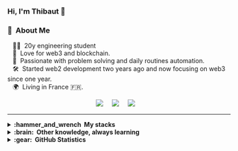 ### Hi, I'm Thibaut 👋

### :space_invader: &nbsp;About Me

&nbsp;&nbsp;&nbsp;:technologist: &nbsp;20y engineering student \
&nbsp;&nbsp;&nbsp;:seedling: &nbsp;Love for web3 and blockchain.\
&nbsp;&nbsp;&nbsp;:heartbeat: &nbsp;Passionate with problem solving and daily routines automation.\
&nbsp;&nbsp;&nbsp;:hammer_and_wrench: &nbsp;Started web2 development two years ago and now focusing on web3 since one year.\
&nbsp;&nbsp;&nbsp;🌍 &nbsp;Living in France 🇫🇷.

<p align="center">
  <a href="mailto:thibaut.lehmann@hotmail.com?subject=Bonjour%20Thibaut%20Lehmann"><img src="https://img.shields.io/badge/gmail-%23D14836.svg?&style=for-the-badge&logo=gmail&logoColor=white" /></a>&nbsp;&nbsp;&nbsp;&nbsp;
  <a href="https://www.linkedin.com/in/thibaut-lehmann/"><img src="https://img.shields.io/badge/linkedin-%230077B5.svg?&style=for-the-badge&logo=linkedin&logoColor=white" /></a>&nbsp;&nbsp;&nbsp;&nbsp;
  <a href="https://twitter.com/thib_web3"><img src="https://img.shields.io/badge/twitter-%231DA1F2.svg?&style=for-the-badge&logo=twitter&logoColor=white" /></a>&nbsp;&nbsp;&nbsp;&nbsp;
</p>
<hr/>

<details>
  <summary><b>:hammer_and_wrench &nbsp;My stacks</b></summary>
  <br/>
&nbsp;&nbsp;&nbsp;Solidity • HardHat • IPFS • ethers.js
   <br/>
&nbsp;&nbsp;&nbsp;web3.js • NextJs • TypeScript • JavaScript
   <br/>
&nbsp;&nbsp;&nbsp;React / React native • NodeJs • Git • Figma

</details>


<details>
  <summary><b>:brain: &nbsp;Other knowledge, always learning</b></summary>
  <br/>
&nbsp;&nbsp;&nbsp;Project managment • Entrepreneurship
   <br/>
&nbsp;&nbsp;&nbsp;Communication • Creativity
</details>

<details>
  <summary><b>:gear: &nbsp;GitHub Statistics</b></summary>
  <br/>
    <p align="center">
        <img height="137px" src="https://github-readme-streak-stats.herokuapp.com/?user=thib-web3&hide_border=true&theme=nightowl" />
    </p>
    <p align="center">
        <img height="137px" src="https://github-readme-stats.vercel.app/api?username=thib-web3&hide_title=true&hide_border=true&show_icons=true&include_all_commits=true&count_private=true&line_height=21&theme=nightowl" /> <img height="137px" src="https://github-readme-stats.vercel.app/api/top-langs/?username=thib-web3&hide=html&hide_title=true&hide_border=true&layout=compact&langs_count=8&theme=nightowl" />
    </p>
</details

